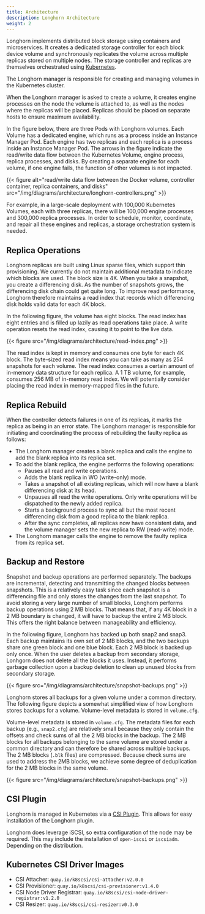 ```yaml
---
title: Architecture
description: Longhorn Architecture
weight: 2
---
```



Longhorn implements distributed block storage using containers and microservices. It creates a dedicated storage controller for each block device volume and synchronously replicates the volume across multiple replicas stored on multiple nodes. The storage controller and replicas are themselves orchestrated using [Kubernetes](https://kubernetes.io).

The Longhorn manager is responsible for creating and managing volumes in the Kubernetes cluster.

When the Longhorn manager is asked to create a volume, it creates engine processes on the node the volume is attached to, as well as the nodes where the replicas will be placed. Replicas should be placed on separate hosts to ensure maximum availability.

In the figure below, there are three Pods with Longhorn volumes. Each Volume has a dedicated engine, which runs as a process inside an Instance Manager Pod. Each engine has two replicas and each replica is a process inside an Instance Manager Pod. The arrows in the figure indicate the read/write data flow between the Kubernetes Volume, engine process, replica processes, and disks. By creating a separate engine for each volume, if one engine fails, the function of other volumes is not impacted.

{{< figure alt="read/write data flow between the Docker volume, controller container, replica containers, and disks" src="/img/diagrams/architecture/longhorn-controllers.png" >}}

For example, in a large-scale deployment with 100,000 Kubernetes Volumes, each with three replicas, there will be 100,000 engine processes and 300,000 replica processes. In order to schedule, monitor, coordinate, and repair all these engines and replicas, a storage orchestration system is needed.

## Replica Operations

Longhorn replicas are built using Linux sparse files, which support thin provisioning. We currently do not maintain additional metadata to indicate which blocks are used. The block size is 4K. When you take a snapshot, you create a differencing disk. As the number of snapshots grows, the differencing disk chain could get quite long. To improve read performance, Longhorn therefore maintains a read index that records which differencing disk holds valid data for each 4K block.

In the following figure, the volume has eight blocks. The read index has eight entries and is filled up lazily as read operations take place. A write operation resets the read index, causing it to point to the live data.

{{< figure src="/img/diagrams/architecture/read-index.png" >}}

The read index is kept in memory and consumes one byte for each 4K block. The byte-sized read index means you can take as many as 254 snapshots for each volume. The read index consumes a certain amount of in-memory data structure for each replica. A 1 TB volume, for example, consumes 256 MB of in-memory read index. We will potentially consider placing the read index in memory-mapped files in the future.

## Replica Rebuild

When the controller detects failures in one of its replicas, it marks the replica as being in an error state. The Longhorn manager is responsible for initiating and coordinating the process of rebuilding the faulty replica as follows:

- The Longhorn manager creates a blank replica and calls the engine to add the blank replica into its replica set.
- To add the blank replica, the engine performs the following operations:
  - Pauses all read and write operations.
  - Adds the blank replica in WO (write-only) mode.
  - Takes a snapshot of all existing replicas, which will now have a blank differencing disk at its head.
  - Unpauses all read the write operations. Only write operations will be dispatched to the newly added replica.
  - Starts a background process to sync all but the most recent differencing disk from a good replica to the blank replica.
  - After the sync completes, all replicas now have consistent data, and the volume manager sets the new replica to RW (read-write) mode.
- The Longhorn manager calls the engine to remove the faulty replica from its replica set.

## Backup and Restore

Snapshot and backup operations are performed separately. The backups are incremental, detecting and transmitting the changed blocks between snapshots. This is a relatively easy task since each snapshot is a differencing file and only stores the changes from the last snapshot. To avoid storing a very large number of small blocks, Longhorn performs backup operations using 2 MB blocks. That means that, if any 4K block in a 2 MB boundary is changed, it will have to backup the entire 2 MB block. This offers the right balance between manageability and efficiency.

In the following figure, Longhorn has backed up both snap2 and snap3. Each backup maintains its own set of 2 MB blocks, and the two backups share one green block and one blue block. Each 2 MB block is backed up only once. When the user deletes a backup from secondary storage, Lonhgorn does not delete all the blocks it uses. Instead, it performs garbage collection upon a backup deletion to clean up unused blocks from secondary storage.

{{< figure src="/img/diagrams/architecture/snapshot-backups.png" >}}

Longhorn stores all backups for a given volume under a common directory. The following figure depicts a somewhat simplified view of how Longhorn stores backups for a volume. Volume-level metadata is stored in `volume.cfg`.

Volume-level metadata is stored in `volume.cfg`. The metadata files for each backup (e.g., `snap2.cfg`) are relatively small because they only contain the offsets and check sums of all the 2 MB blocks in the backup. The 2 MB blocks for all backups belonging to the same volume are stored under a common directory and can therefore be shared across multiple backups. The 2 MB blocks (`.blk` files) are compressed. Because check sums are used to address the 2MB blocks, we achieve some degree of deduplication for the 2 MB blocks in the same volume.

{{< figure src="/img/diagrams/architecture/snapshot-backups.png" >}}

## CSI Plugin

Longhorn is managed in Kubernetes via a [CSI Plugin](https://kubernetes-csi.github.io/docs/).  This allows for easy installation of the Longhorn plugin.

Longhorn does leverage iSCSI, so extra configuration of the node may be required.  This may include the installation of `open-iscsi` or `iscsiadm`. Depending on the distribution.

## Kubernetes CSI Driver Images

* CSI Attacher:  `quay.io/k8scsi/csi-attacher:v2.0.0`
* CSI Provisioner:  `quay.io/k8scsi/csi-provisioner:v1.4.0`
* CSI Node Driver Registrar:  `quay.io/k8scsi/csi-node-driver-registrar:v1.2.0`
* CSI Resizer:  `quay.io/k8scsi/csi-resizer:v0.3.0`
